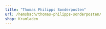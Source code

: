 ```yaml
---
title: "Thomas Philipps Sonderposten"
url: /hemsbach/thomas-philipps-sonderposten/
shop: Kramladen
---
```

